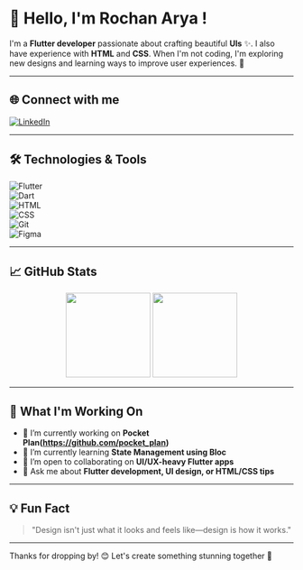 # 👋 Hello, I'm Rochan Arya !

 

I'm a **Flutter developer** passionate about crafting beautiful **UIs** ✨. I also have experience with **HTML** and **CSS**. When I'm not coding, I'm exploring new designs and learning ways to improve user experiences. 🚀

---

## 🌐 Connect with me 
[![LinkedIn](https://img.shields.io/badge/LinkedIn-%230077B5.svg?style=for-the-badge&logo=linkedin&logoColor=white)](https://linkedin.com/in/your-profile](https://www.linkedin.com/in/rochan-arya-v-964929287/))

---

## 🛠️ Technologies & Tools 
![Flutter](https://img.shields.io/badge/Flutter-%2302569B.svg?style=flat&logo=flutter&logoColor=white)  
![Dart](https://img.shields.io/badge/Dart-%230175C2.svg?style=flat&logo=dart&logoColor=white)  
![HTML](https://img.shields.io/badge/HTML-%23E34F26.svg?style=flat&logo=html5&logoColor=white)  
![CSS](https://img.shields.io/badge/CSS-%231572B6.svg?style=flat&logo=css3&logoColor=white)  
![Git](https://img.shields.io/badge/Git-%23F05032.svg?style=flat&logo=git&logoColor=white)  
![Figma](https://img.shields.io/badge/Figma-%23F24E1E.svg?style=flat&logo=figma&logoColor=white)

---

## 📈 GitHub Stats 

<div align="center">
  <img height="150em" src="https://github-readme-stats.vercel.app/api?username=YourUsername&show_icons=true&theme=radical&include_all_commits=true&count_private=true"/>
  <img height="150em" src="https://github-readme-streak-stats.herokuapp.com/?user=YourUsername&theme=radical"/>
</div>

---

## 💼 What I'm Working On  
- 🔭 I’m currently working on **Pocket Plan(https://github.com/pocket_plan)**  
- 🌱 I’m currently learning **State Management using Bloc**  
- 🤝 I’m open to collaborating on **UI/UX-heavy Flutter apps**  
- 💬 Ask me about **Flutter development, UI design, or HTML/CSS tips**

---

## 💡 Fun Fact  
> "Design isn't just what it looks and feels like—design is how it works."

---

Thanks for dropping by! 😊 Let's create something stunning together 🚀  
